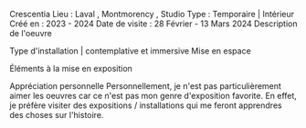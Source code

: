 Crescentia
Lieu : Laval , Montmorency , Studio
Type : Temporaire | Intérieur
Créé en : 2023 - 2024
Date de visite : 28 Février - 13 Mars 2024
Description de l'oeuvre



Type d'installation | contemplative et immersive
Mise en espace


Éléments à la mise en exposition


Appréciation personnelle
Personnellement, je n'est pas particulièrement aimer les oeuvres car ce n'est pas mon genre d'exposition favorite. En effet, je préfère visiter des expositions / installations qui me feront apprendres des choses sur l'histoire.
